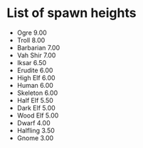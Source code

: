 
# List of spawn heights

* Ogre 9.00
* Troll 8.00
* Barbarian 7.00
* Vah Shir 7.00
* Iksar 6.50
* Erudite 6.00
* High Elf 6.00
* Human 6.00
* Skeleton 6.00
* Half Elf 5.50
* Dark Elf 5.00
* Wood Elf 5.00
* Dwarf 4.00
* Halfling 3.50
* Gnome 3.00

